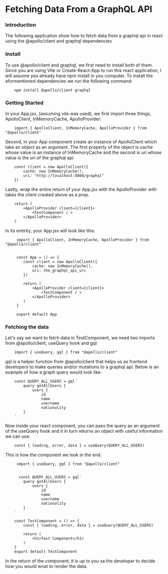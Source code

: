 # Fetching Data From a GraphQL API

### Introduction

The following application show how to fetch data from a graphql api in react using the @apollo/client and graphql dependencies

### Install

To use @apollo/client and graphql, we first need to install both of them. Since you are using Vite or Create-React-App to run this react application, I will assume you already have npm install in you computer. To install the aformentioned dependencies we run the following command:

        npm install @apollo/client graphql

### Getting Started

In your App.jsx, (assuming vite was used), we first import three things, ApolloClient, InMemoryCache, ApolloProvider:

        import { ApolloClient, InMemoryCache, ApolloProvider } from "@apollo/client"

Second, in your App component create an instance of ApolloClient which take an object as an argument. The first property of the object is cache whose value is an instance of InMemoryCache and the second is uri whose value is the uri of the graphql api.

        const client = new ApolloClient({
            cache: new InMemoryCache(),
            uri: "http://localhost:4000/graphql"
        })

Lastly, wrap the entire return of your App.jsx with the ApolloProvider with takes the client created above as a prop.

        return (
            <ApolloProvider client={client}>
                <TestComponent / >
            </ApolloProvider>
        )

In its entirity, your App.jsx will look like this:

         import { ApolloClient, InMemoryCache, ApolloProvider } from "@apollo/client"


         const App = () => {
            const client = new ApolloClient({
                cache: new InMemoryCache(),
                uri: the_graphql_api_uri
            })

            return (
                <ApolloProvider client={client}>
                    <TestComponent / >
                </ApolloProvider>
            )
         }

         export default App

### Fetching the data

Let's say we want to fetch data in TestComponent, we need two imports from @apollo/client, useQuery hook and gql:

        import { useQuery, gql } from "@apollo/client"

gql is a helper function from @apollo/client that helps us as frontend developers to make queries and/or mutations to a graphql api. Below is an example of how a graph query would look like:

        const QUERY_ALL_USERS = gql`
            query getAllUsers {
                users {
                    id
                    name
                    username
                    nationality
            }
        `

Now inside your react component, you can pass the query as an argument of the useQuery hook and it in turn returns an object with useful information we can use:

        const { loading, error, data } = useQuery(QUERY_ALL_USERS)

This is how the component we look in the end.

         import { useQuery, gql } from "@apollo/client"


          const QUERY_ALL_USERS = gql`
            query getAllUsers {
                users {
                    id
                    name
                    username
                    nationality
            }
        `

        const TestComponent = () => {
            const { loading, error, data } = useQuery(QUERY_ALL_USERS)

            return (
                <h1>Test Component</h1>
            )
        }
        export default TestComponent

In the return of the component, it is up to you sa the developer to decide how you would wnat to render the data.

